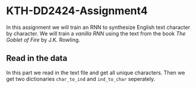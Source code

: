 # KTH-DD2424-Assignment4

In this assignment we will train an RNN to synthesize English text character by character. We will train a *vanilla RNN* using the text from the book *The Goblet of Fire* by J.K. Rowling.

## Read in the data

In this part we read in the text file and get all unique characters. Then we get two dictionaries `char_to_ind` and `ind_to_char` seperately.
